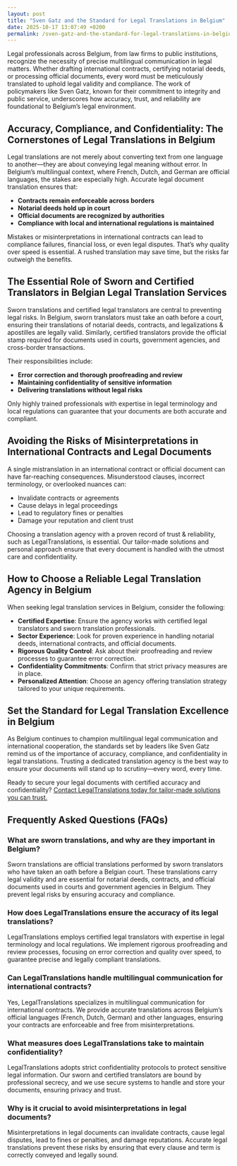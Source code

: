 ```yaml
---
layout: post
title: "Sven Gatz and the Standard for Legal Translations in Belgium"
date: 2025-10-17 13:07:49 +0200
permalink: /sven-gatz-and-the-standard-for-legal-translations-in-belgium/
---
```

Legal professionals across Belgium, from law firms to public institutions, recognize the necessity of precise multilingual communication in legal matters. Whether drafting international contracts, certifying notarial deeds, or processing official documents, every word must be meticulously translated to uphold legal validity and compliance. The work of policymakers like Sven Gatz, known for their commitment to integrity and public service, underscores how accuracy, trust, and reliability are foundational to Belgium’s legal environment.

## Accuracy, Compliance, and Confidentiality: The Cornerstones of Legal Translations in Belgium

Legal translations are not merely about converting text from one language to another—they are about conveying legal meaning without error. In Belgium’s multilingual context, where French, Dutch, and German are official languages, the stakes are especially high. Accurate legal document translation ensures that:

- **Contracts remain enforceable across borders**
- **Notarial deeds hold up in court**
- **Official documents are recognized by authorities**
- **Compliance with local and international regulations is maintained**

Mistakes or misinterpretations in international contracts can lead to compliance failures, financial loss, or even legal disputes. That’s why quality over speed is essential. A rushed translation may save time, but the risks far outweigh the benefits.

## The Essential Role of Sworn and Certified Translators in Belgian Legal Translation Services

Sworn translations and certified legal translators are central to preventing legal risks. In Belgium, sworn translators must take an oath before a court, ensuring their translations of notarial deeds, contracts, and legalizations & apostilles are legally valid. Similarly, certified translators provide the official stamp required for documents used in courts, government agencies, and cross-border transactions.

Their responsibilities include:

- **Error correction and thorough proofreading and review**
- **Maintaining confidentiality of sensitive information**
- **Delivering translations without legal risks**

Only highly trained professionals with expertise in legal terminology and local regulations can guarantee that your documents are both accurate and compliant.

## Avoiding the Risks of Misinterpretations in International Contracts and Legal Documents

A single mistranslation in an international contract or official document can have far-reaching consequences. Misunderstood clauses, incorrect terminology, or overlooked nuances can:

- Invalidate contracts or agreements
- Cause delays in legal proceedings
- Lead to regulatory fines or penalties
- Damage your reputation and client trust

Choosing a translation agency with a proven record of trust & reliability, such as LegalTranslations, is essential. Our tailor-made solutions and personal approach ensure that every document is handled with the utmost care and confidentiality.

## How to Choose a Reliable Legal Translation Agency in Belgium

When seeking legal translation services in Belgium, consider the following:

- **Certified Expertise**: Ensure the agency works with certified legal translators and sworn translation professionals.
- **Sector Experience**: Look for proven experience in handling notarial deeds, international contracts, and official documents.
- **Rigorous Quality Control**: Ask about their proofreading and review processes to guarantee error correction.
- **Confidentiality Commitments**: Confirm that strict privacy measures are in place.
- **Personalized Attention**: Choose an agency offering translation strategy tailored to your unique requirements.

## Set the Standard for Legal Translation Excellence in Belgium

As Belgium continues to champion multilingual legal communication and international cooperation, the standards set by leaders like Sven Gatz remind us of the importance of accuracy, compliance, and confidentiality in legal translations. Trusting a dedicated translation agency is the best way to ensure your documents will stand up to scrutiny—every word, every time.

Ready to secure your legal documents with certified accuracy and confidentiality? [Contact LegalTranslations today for tailor-made solutions you can trust.](https://www.legaltranslations.be/)

## Frequently Asked Questions (FAQs)

### What are sworn translations, and why are they important in Belgium?

Sworn translations are official translations performed by sworn translators who have taken an oath before a Belgian court. These translations carry legal validity and are essential for notarial deeds, contracts, and official documents used in courts and government agencies in Belgium. They prevent legal risks by ensuring accuracy and compliance.

### How does LegalTranslations ensure the accuracy of its legal translations?

LegalTranslations employs certified legal translators with expertise in legal terminology and local regulations. We implement rigorous proofreading and review processes, focusing on error correction and quality over speed, to guarantee precise and legally compliant translations.

### Can LegalTranslations handle multilingual communication for international contracts?

Yes, LegalTranslations specializes in multilingual communication for international contracts. We provide accurate translations across Belgium’s official languages (French, Dutch, German) and other languages, ensuring your contracts are enforceable and free from misinterpretations.

### What measures does LegalTranslations take to maintain confidentiality?

LegalTranslations adopts strict confidentiality protocols to protect sensitive legal information. Our sworn and certified translators are bound by professional secrecy, and we use secure systems to handle and store your documents, ensuring privacy and trust.

### Why is it crucial to avoid misinterpretations in legal documents?

Misinterpretations in legal documents can invalidate contracts, cause legal disputes, lead to fines or penalties, and damage reputations. Accurate legal translations prevent these risks by ensuring that every clause and term is correctly conveyed and legally sound.

<script type="application/ld+json">
{
  "@context": "https://schema.org",
  "@type": "BlogPosting",
  "headline": "Sven Gatz and the Standard for Legal Translations in Belgium",
  "description": "Exploring the importance of sworn and certified legal translations in Belgium, highlighting accuracy, compliance, and confidentiality in multilingual legal communication.",
  "author": {
    "@type": "Person",
    "name": "LegalTranslations"
  },
  "publisher": {
    "@type": "Organization",
    "name": "LegalTranslations",
    "url": "https://www.legaltranslations.be/"
  },
  "datePublished": "2024-06-01",
  "mainEntityOfPage": {
    "@type": "WebPage",
    "@id": "https://www.legaltranslations.be/blog/sven-gatz-standard-legal-translations-belgium"
  }
}
</script>

<script type="application/ld+json">
{
  "@context": "https://schema.org",
  "@type": "FAQPage",
  "mainEntity": [
    {
      "@type": "Question",
      "name": "What are sworn translations, and why are they important in Belgium?",
      "acceptedAnswer": {
        "@type": "Answer",
        "text": "Sworn translations are official translations performed by sworn translators who have taken an oath before a Belgian court. These translations carry legal validity and are essential for notarial deeds, contracts, and official documents used in courts and government agencies in Belgium. They prevent legal risks by ensuring accuracy and compliance."
      }
    },
    {
      "@type": "Question",
      "name": "How does LegalTranslations ensure the accuracy of its legal translations?",
      "acceptedAnswer": {
        "@type": "Answer",
        "text": "LegalTranslations employs certified legal translators with expertise in legal terminology and local regulations. We implement rigorous proofreading and review processes, focusing on error correction and quality over speed, to guarantee precise and legally compliant translations."
      }
    },
    {
      "@type": "Question",
      "name": "Can LegalTranslations handle multilingual communication for international contracts?",
      "acceptedAnswer": {
        "@type": "Answer",
        "text": "Yes, LegalTranslations specializes in multilingual communication for international contracts. We provide accurate translations across Belgium’s official languages (French, Dutch, German) and other languages, ensuring your contracts are enforceable and free from misinterpretations."
      }
    },
    {
      "@type": "Question",
      "name": "What measures does LegalTranslations take to maintain confidentiality?",
      "acceptedAnswer": {
        "@type": "Answer",
        "text": "LegalTranslations adopts strict confidentiality protocols to protect sensitive legal information. Our sworn and certified translators are bound by professional secrecy, and we use secure systems to handle and store your documents, ensuring privacy and trust."
      }
    },
    {
      "@type": "Question",
      "name": "Why is it crucial to avoid misinterpretations in legal documents?",
      "acceptedAnswer": {
        "@type": "Answer",
        "text": "Misinterpretations in legal documents can invalidate contracts, cause legal disputes, lead to fines or penalties, and damage reputations. Accurate legal translations prevent these risks by ensuring that every clause and term is correctly conveyed and legally sound."
      }
    }
  ]
}
</script>